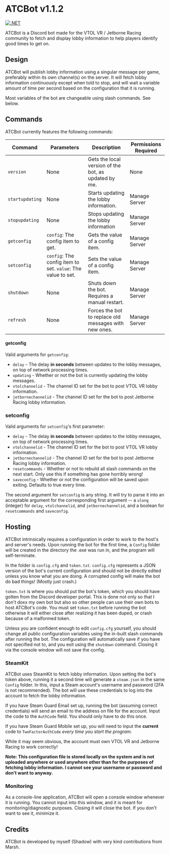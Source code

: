 # ATCBot v1.1.2
[![.NET](https://github.com/Shadowtail117/ATCBot/actions/workflows/release.yml/badge.svg)](https://github.com/Shadowtail117/ATCBot/actions/workflows/release.yml)

ATCBot is a Discord bot made for the VTOL VR / Jetborne Racing community to fetch and display lobby information to help players identify good times to get on.

## Design

ATCBot will publish lobby information using a singular message per game, preferably within its own channel(s) on the server. It will fetch lobby information continuously except when told to stop, and will wait a variable amount of time per second based on the configuration that it is running.

Most variables of the bot are changeable using slash commands. See below.

## Commands

ATCBot currently features the following commands:

| Command         | Parameters                                                   | Description                                           | Permissions Required |
| -------         | ----------                                                   | -----------                                           | -------------------- |
| `version`       | None                                                         | Gets the local version of the bot, as updated by me.  | None                 |
| `startupdating` | None                                                         | Starts updating the lobby information.                | Manage Server        |
| `stopupdating`  | None                                                         | Stops updating the lobby information                  | Manage Server        |
| `getconfig`     | `config`: The config item to get.                            | Gets the value of a config item.                      | Manage Server        |
| `setconfig`     | `config`: The config item to set. `value`: The value to set. | Sets the value of a config item.                      | Manage Server        |
| `shutdown`      | None                                                         | Shuts down the bot. Requires a manual restart.        | Manage Server        |
| `refresh`       | None                                                         | Forces the bot to replace old messages with new ones. | Manage Server        |

#### getconfig
Valid arguments for `getconfig`:
- `delay` - The delay **in seconds** between updates to the lobby messages, on top of network processing times.
- `updating` - Whether or not the bot is currently updating the lobby messages.
- `vtolchannelid` - The channel ID set for the bot to post VTOL VR lobby information.
- `jetbornechannelid` - The channel ID set for the bot to post Jetborne Racing lobby information.

### setconfig
Valid arguments for `setconfig`'s first parameter:
- `delay` - The delay **in seconds** between updates to the lobby messages, on top of network processing times.
- `vtolchannelid` - The channel ID set for the bot to post VTOL VR lobby information.
- `jetbornechannelid` - The channel ID set for the bot to post Jetborne Racing lobby information.
- `resetcommands` - Whether or not to rebuild all slash commands on the next start. Only use this if something has gone horribly wrong!
- `saveconfig` - Whether or not the configuration will be saved upon exiting. Defaults to true every time.

The second argument for `setconfig` is any string. It will try to parse it into an acceptable argument for the corresponding first argument -- a `ulong` (integer) for `delay`, `vtolchannelid`, and `jetbornechannelid`, and a boolean for `resetcommands` and `saveconfig`.

## Hosting

ATCBot intrinsically requires a configuration in order to work to the host's and server's needs. Upon running the bot for the first time, a `Config` folder will be created in the directory the .exe was run in, and the program will self-terminate.

In the folder is `config.cfg` and `token.txt`. `config.cfg` represents a JSON version of the bot's current configuration and should not be directly edited unless you know what you are doing. A corrupted config will make the bot do bad things! (Mostly just crash.)

`token.txt` is where you should put the bot's token, which you should have gotten from the Discord developer portal. This is done not only so that I don't doxx my own bot but also so other people can use their own bots to host ATCBot's code. You must set `token.txt` before running the bot otherwise it will either close after realizing it has been duped, or crash because of a malformed token.

Unless you are confident enough to edit `config.cfg` yourself, you should change all public configuration variables using the in-built slash commands after running the bot. The configuration will automatically save if you have not specified not to, and you exit using the `shutdown` command. Closing it via the console window will not save the config.

### SteamKit

ATCBot uses SteamKit to fetch lobby information. Upon setting the bot's token above, running it a second time will generate a `steam.json` in the same `Config` folder. In this, input a Steam account's username and password (2FA is not recommended). The bot will use these credentials to log into the account to fetch the lobby information.

If you have Steam Guard Email set up, running the bot (assuming correct credentials) will send an email to the address on file for the account. Input the code to the `AuthCode` field. You should only have to do this once.

If you have Steam Guard Mobile set up, you will need to input the **current** code to `TwoFactorAuthCode` *every time you start the program.*

While it may seem obvious, the account must own VTOL VR and Jetborne Racing to work correctly!

**Note: This configuration file is stored locally on the system and is not uploaded anywhere or used anywhere other than for the purposes of fetching lobby information. I cannot see your username or password and don't want to anyway.**

### Monitoring

As a console-line application, ATCBot will open a console window whenever it is running. You cannot input into this window, and it is meant for monitoring/diagnostic purposes. Closing it will close the bot. If you don't want to see it, minimize it.

## Credits

ATCBot is developed by myself (Shadow) with very kind contributions from Marsh.
